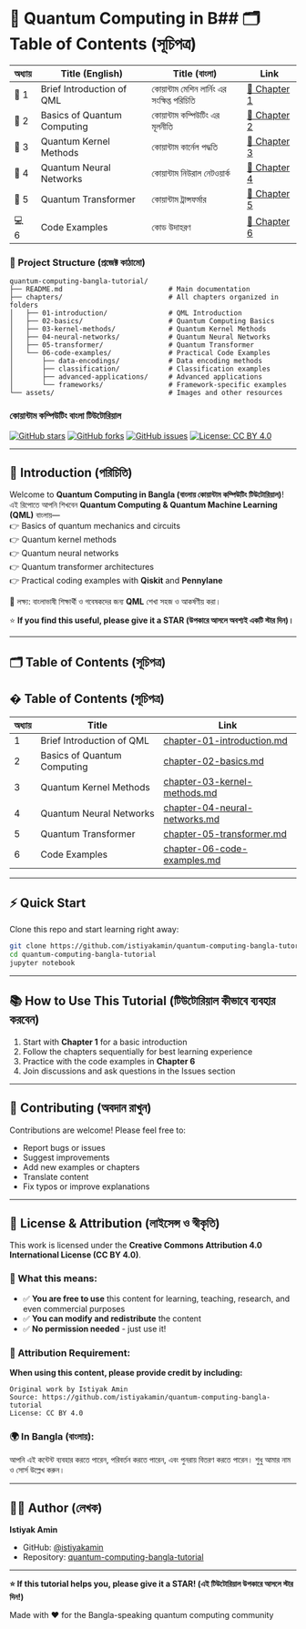 # 🌌 Quantum Computing in B## 🗂 Table of Contents (সূচিপত্র)

| অধ্যায় | Title (English) | Title (বাংলা) | Link |
|---------|----------------|--------------|------|
| 📘 1 | Brief Introduction of QML | কোয়ান্টাম মেশিন লার্নিং এর সংক্ষিপ্ত পরিচিতি | [📂 Chapter 1](chapters/01-introduction/) |
| 📘 2 | Basics of Quantum Computing | কোয়ান্টাম কম্পিউটিং এর মূলনীতি | [📂 Chapter 2](chapters/02-basics/) |
| 📘 3 | Quantum Kernel Methods | কোয়ান্টাম কার্নেল পদ্ধতি | [📂 Chapter 3](chapters/03-kernel-methods/) |
| 📘 4 | Quantum Neural Networks | কোয়ান্টাম নিউরাল নেটওয়ার্ক | [📂 Chapter 4](chapters/04-neural-networks/) |
| 📘 5 | Quantum Transformer | কোয়ান্টাম ট্রান্সফর্মার | [📂 Chapter 5](chapters/05-transformer/) |
| 💻 6 | Code Examples | কোড উদাহরণ | [📂 Chapter 6](chapters/06-code-examples/) |

### 📁 Project Structure (প্রজেক্ট কাঠামো)

```
quantum-computing-bangla-tutorial/
├── README.md                          # Main documentation
├── chapters/                          # All chapters organized in folders
│   ├── 01-introduction/               # QML Introduction
│   ├── 02-basics/                     # Quantum Computing Basics  
│   ├── 03-kernel-methods/             # Quantum Kernel Methods
│   ├── 04-neural-networks/            # Quantum Neural Networks
│   ├── 05-transformer/                # Quantum Transformer
│   └── 06-code-examples/              # Practical Code Examples
│       ├── data-encodings/            # Data encoding methods
│       ├── classification/            # Classification examples
│       ├── advanced-applications/     # Advanced applications
│       └── frameworks/                # Framework-specific examples
└── assets/                            # Images and other resources
```

### কোয়ান্টাম কম্পিউটিং বাংলা টিউটোরিয়াল 

[![GitHub stars](https://img.shields.io/github/stars/istiyakamin/quantum-computing-bangla-tutorial?style=social)](https://github.com/istiyakamin/quantum-computing-bangla-tutorial/stargazers)
[![GitHub forks](https://img.shields.io/github/forks/istiyakamin/quantum-computing-bangla-tutorial?style=social)](https://github.com/istiyakamin/quantum-computing-bangla-tutorial/network/members)
[![GitHub issues](https://img.shields.io/github/issues/istiyakamin/quantum-computing-bangla-tutorial)](https://github.com/istiyakamin/quantum-computing-bangla-tutorial/issues)
[![License: CC BY 4.0](https://img.shields.io/badge/License-CC_BY_4.0-lightgrey.svg)](https://creativecommons.org/licenses/by/4.0/)

---

## 📖 Introduction (পরিচিতি)

Welcome to **Quantum Computing in Bangla (বাংলায় কোয়ান্টাম কম্পিউটিং টিউটোরিয়াল)**!  
এই রিপোতে আপনি শিখবেন **Quantum Computing & Quantum Machine Learning (QML)** বাংলায়—  
👉 Basics of quantum mechanics and circuits  
👉 Quantum kernel methods  
👉 Quantum neural networks  
👉 Quantum transformer architectures  
👉 Practical coding examples with **Qiskit** and **Pennylane**  

🚀 লক্ষ্য: বাংলাভাষী শিক্ষার্থী ও গবেষকদের জন্য **QML** শেখা সহজ ও আকর্ষণীয় করা।  

⭐ **If you find this useful, please give it a STAR (উপকারে আসলে অবশ্যই একটি স্টার দিন)।**  

---

## 🗂 Table of Contents (সূচিপত্র)

## � Table of Contents (সূচিপত্র)

| অধ্যায় | Title | Link |
|--------|-------------------------------|-----------------------------------------------|
| 1 | Brief Introduction of QML | [chapter-01-introduction.md](chapter-01-introduction.md) |
| 2 | Basics of Quantum Computing | [chapter-02-basics.md](chapter-02-basics.md) |
| 3 | Quantum Kernel Methods | [chapter-03-kernel-methods.md](chapter-03-kernel-methods.md) |
| 4 | Quantum Neural Networks | [chapter-04-neural-networks.md](chapter-04-neural-networks.md) |
| 5 | Quantum Transformer | [chapter-05-transformer.md](chapter-05-transformer.md) |
| 6 | Code Examples | [chapter-06-code-examples.md](chapter-06-code-examples.md) |
---

## ⚡ Quick Start

Clone this repo and start learning right away:  

```bash
git clone https://github.com/istiyakamin/quantum-computing-bangla-tutorial.git
cd quantum-computing-bangla-tutorial
jupyter notebook
```

---

## 📚 How to Use This Tutorial (টিউটোরিয়াল কীভাবে ব্যবহার করবেন)

1. Start with **Chapter 1** for a basic introduction
2. Follow the chapters sequentially for best learning experience
3. Practice with the code examples in **Chapter 6**
4. Join discussions and ask questions in the Issues section

---

## 🤝 Contributing (অবদান রাখুন)

Contributions are welcome! Please feel free to:
- Report bugs or issues
- Suggest improvements
- Add new examples or chapters
- Translate content
- Fix typos or improve explanations

---

## 📄 License & Attribution (লাইসেন্স ও স্বীকৃতি)

This work is licensed under the **Creative Commons Attribution 4.0 International License (CC BY 4.0)**.

### 🎯 What this means:
- ✅ **You are free to use** this content for learning, teaching, research, and even commercial purposes
- ✅ **You can modify and redistribute** the content  
- ✅ **No permission needed** - just use it!

### 📝 Attribution Requirement:
**When using this content, please provide credit by including:**
```
Original work by Istiyak Amin
Source: https://github.com/istiyakamin/quantum-computing-bangla-tutorial
License: CC BY 4.0
```

### 🌍 In Bangla (বাংলায়):
আপনি এই কন্টেন্ট ব্যবহার করতে পারেন, পরিবর্তন করতে পারেন, এবং পুনরায় বিতরণ করতে পারেন। শুধু আমার নাম ও সোর্স উল্লেখ করুন।

---

## 👨‍💻 Author (লেখক)

**Istiyak Amin**  
- GitHub: [@istiyakamin](https://github.com/istiyakamin)
- Repository: [quantum-computing-bangla-tutorial](https://github.com/istiyakamin/quantum-computing-bangla-tutorial)

---

**⭐ If this tutorial helps you, please give it a STAR! (এই টিউটোরিয়াল উপকারে আসলে স্টার দিন!)**

Made with ❤️ for the Bangla-speaking quantum computing community
